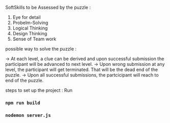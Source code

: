 
SoftSkills to be Assessed by the puzzle :
1. Eye for detail
2. Probelm-Solving
3. Logical Thinking
4. Design Thinking
5. Sense of Team work
 
possible way to solve the puzzle :

-> At each level, a clue can be derived and upon successful submission the participant will be advanced to next level.
-> Upon wrong submission at any level, the participant will get terminated. That will be the dead end of the puzzle.
-> Upon all successful submissions, the partcicipant will reach to end of the puzzle. 

steps to set up the project :
Run
### `npm run build`
### `nodemon server.js`




